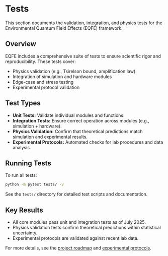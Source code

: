 # Tests

This section documents the validation, integration, and physics tests for the Environmental Quantum Field Effects (EQFE) framework.

## Overview

EQFE includes a comprehensive suite of tests to ensure scientific rigor and reproducibility. These tests cover:

- Physics validation (e.g., Tsirelson bound, amplification law)
- Integration of simulation and hardware modules
- Edge-case and stress testing
- Experimental protocol validation

## Test Types

- **Unit Tests:** Validate individual modules and functions.
- **Integration Tests:** Ensure correct operation across modules (e.g., simulation + hardware).
- **Physics Validation:** Confirm that theoretical predictions match simulation and experimental results.
- **Experimental Protocols:** Automated checks for lab procedures and data analysis.

## Running Tests

To run all tests:

```sh
python -m pytest tests/ -v
```

See the `tests/` directory for detailed test scripts and documentation.

## Key Results

- All core modules pass unit and integration tests as of July 2025.
- Physics validation tests confirm theoretical predictions within statistical uncertainty.
- Experimental protocols are validated against recent lab data.

For more details, see the [project roadmap](./project-roadmap.md) and [experimental protocols](../experiments/protocols/).
